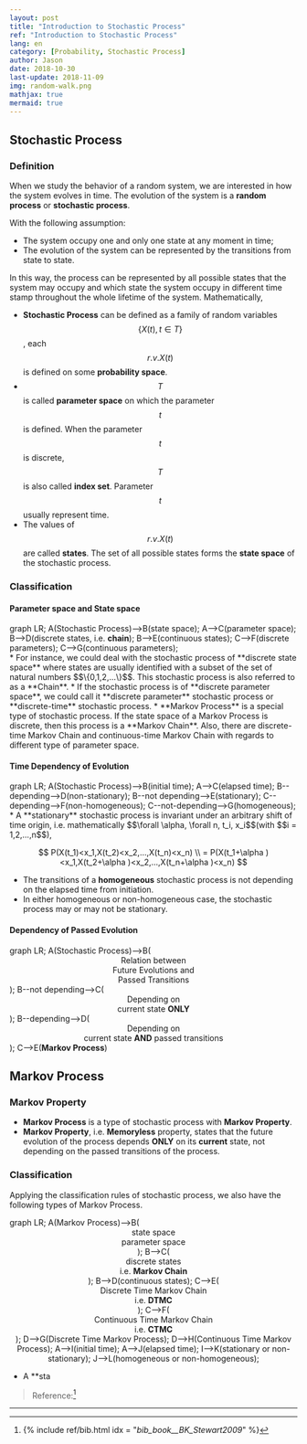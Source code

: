 ```yaml
---
layout: post
title: "Introduction to Stochastic Process"
ref: "Introduction to Stochastic Process"
lang: en
category: [Probability, Stochastic Process]
author: Jason
date: 2018-10-30
last-update: 2018-11-09
img: random-walk.png
mathjax: true
mermaid: true
---
```


## Stochastic Process
### Definition
When we study the behavior of a random system, we are interested in how the system evolves in time.
The evolution of the system is a **random process** or **stochastic process**.

With the following assumption:
* The system occupy one and only one state at any moment in time;
* The evolution of the system can be represented by the transitions from state to state.

In this way, the process can be represented by all possible states that the system may occupy
and which state the system occupy in different time stamp throughout the whole lifetime of the
system. Mathematically,
* **Stochastic Process** can be defined as a family of random variables $$\{X(t), t\in T\}$$,
each $$r.v. X(t)$$ is defined on some **probability space**.
* $$T$$ is called **parameter space** on which the parameter $$t$$ is defined. When the parameter $$t$$
is discrete, $$T$$ is also called **index set**.
Parameter $$t$$ usually represent time.
* The values of $$r.v. X(t)$$ are called **states**. The set of all possible states forms the **state
space** of the stochastic process.

### Classification
#### Parameter space and State space
<div class="mermaid">
graph LR;
    A(Stochastic Process)-->B(state space);
    A-->C(parameter space);
    B-->D(discrete states, i.e. <b>chain</b>);
    B-->E(continuous states);
    C-->F(discrete parameters);
    C-->G(continuous parameters);
</div>
* For instance, we could deal with the stochastic process of **discrete state space** where states
are usually identified with a subset of the set of natural numbers $$\{0,1,2,...\}$$. This stochastic
process is also referred to as a **Chain**.  
* If the stochastic process is of **discrete parameter space**, we could call it **discrete parameter**
stochastic process or **discrete-time** stochastic process.
* **Markov Process** is a special type of stochastic process. If the state space of a Markov Process
is discrete, then this process is a **Markov Chain**. Also, there are discrete-time Markov Chain and
continuous-time Markov Chain with regards to different type of parameter space.

#### Time Dependency of Evolution
<div class="mermaid">
graph LR;
    A(Stochastic Process)-->B(initial time);
    A-->C(elapsed time);
    B--depending-->D(non-stationary);
    B--not depending-->E(stationary);
    C--depending-->F(non-homogeneous);
    C--not-depending-->G(homogeneous);
</div>
* A **stationary** stochastic process is invariant under an arbitrary shift of time origin, i.e.
mathematically $$\forall \alpha, \forall n, t_i, x_i$$(with $$i = 1,2,...,n$$),


$$
P(X(t_1)<x_1,X(t_2)<x_2,...,X(t_n)<x_n) \\
= P(X(t_1+\alpha )<x_1,X(t_2+\alpha )<x_2,...,X(t_n+\alpha )<x_n)
$$

* The transitions of a **homogeneous** stochastic process is not depending on the elapsed time from
initiation.
* In either homogeneous or non-homogeneous case, the stochastic process may or may not be stationary.

#### Dependency of Passed Evolution
<div class="mermaid">
graph LR;
    A(Stochastic Process)-->B(<center>Relation between<br>Future Evolutions and<br>Passed Transitions</center>);
    B--not depending-->C(<center>Depending on<br>current state <b>ONLY</b></center>);
    B--depending-->D(<center>Depending on<br>current state <b>AND</b> passed transitions</center>);
    C-->E(<b>Markov Process</b>)
</div>

## Markov Process
### Markov Property
* **Markov Process** is a type of stochastic process with **Markov Property**.
* **Markov Property**, i.e. **Memoryless** property, states that the future evolution of the process
depends **ONLY** on its **current** state, not depending on the passed transitions of the process.

### Classification
Applying the classification rules of stochastic process, we also have the following types of Markov Process.
<div class="mermaid">
graph LR;
    A(Markov Process)-->B(<center>state space<br>parameter space<center>);
    B-->C(<center>discrete states<br>i.e. <b>Markov Chain</b></center>);
    B-->D(continuous states);
    C-->E(<center>Discrete Time Markov Chain<br>i.e. <b>DTMC</b></center>);
    C-->F(<center>Continuous Time Markov Chain<br>i.e. <b>CTMC</b></center>);
    D-->G(Discrete Time Markov Process);
    D-->H(Continuous Time Markov Process);
    A-->I(initial time);
    A-->J(elapsed time);
    I-->K(stationary or non-stationary);
    J-->L(homogeneous or non-homogeneous);
</div>

* A **sta






> Reference:[^1]

***
[^1]: {% include ref/bib.html idx = "_bib_book__BK_Stewart2009_" %}
